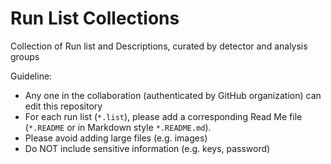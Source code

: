 # Run List Collections

Collection of Run list and Descriptions, curated by detector and analysis groups

Guideline:

* Any one in the collaboration (authenticated by GitHub organization) can edit this repository
* For each run list (`*.list`), please add a corresponding Read Me file (`*.README` or in Markdown style `*.README.md`).
* Please avoid adding large files (e.g. images)
* Do NOT include sensitive information (e.g. keys, password)
